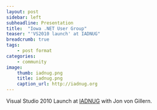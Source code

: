 ```yaml
---
layout: post
sidebar: left
subheadline: Presentation
title:  "Iowa .NET User Group"
teaser: "'VS2010 launch' at IADNUG"
breadcrumb: true
tags:
    - post format
categories:
    - community
image:
    thumb: iadnug.png
    title: iadnug.png
    caption_url: http://iadnug.org
---
```

Visual Studio 2010 Launch at <a href='http://iadnug.org' target='new'>IADNUG</a> with Jon von Gillern.
